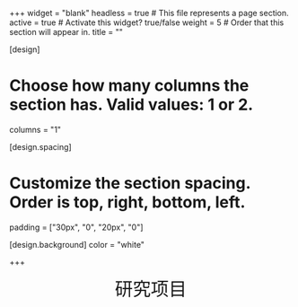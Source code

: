 +++
widget = "blank"
headless = true  # This file represents a page section.
active = true  # Activate this widget? true/false
weight = 5  # Order that this section will appear in.
title = ""

[design]
  # Choose how many columns the section has. Valid values: 1 or 2.
  columns = "1"

[design.spacing]
  # Customize the section spacing. Order is top, right, bottom, left.
  padding = ["30px", "0", "20px", "0"]

[design.background]
  color = "white"

+++
<center><font size=6>研究项目</font></center>
